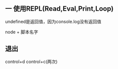 一 使用REPL(Read,Eval,Print,Loop)
---
undefined是返回值，因为console.log没有返回值

node + 脚本名字

退出
---
control+d
control+c(两次)

